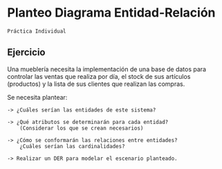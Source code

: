 # Planteo Diagrama Entidad-Relación
    Práctica Individual
## Ejercicio

Una mueblería necesita la implementación de una base de datos para controlar las ventas que realiza por día, el stock de sus artículos (productos) y la lista de sus clientes que realizan las compras.

Se necesita plantear:

    -> ¿Cuáles serían las entidades de este sistema? 

    -> ¿Qué atributos se determinarán para cada entidad? 
        (Considerar los que se crean necesarios)

    -> ¿Cómo se conformarán las relaciones entre entidades? 
        ¿Cuáles serían las cardinalidades? 

    -> Realizar un DER para modelar el escenario planteado.
